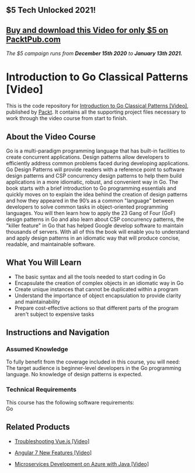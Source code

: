 ## $5 Tech Unlocked 2021!
[Buy and download this Video for only $5 on PacktPub.com](https://www.packtpub.com/product/introduction-to-go-classical-patterns-video/9781788398039)
-----
*The $5 campaign         runs from __December 15th 2020__ to __January 13th 2021.__*

# Introduction to Go Classical Patterns [Video]
This is the code repository for [Introduction to Go Classical Patterns [Video]](https://www.packtpub.com/application-development/introduction-go-classical-patterns-video?utm_source=github&utm_medium=repository&utm_campaign=9781788398039), published by [Packt](https://www.packtpub.com/?utm_source=github). It contains all the supporting project files necessary to work through the video course from start to finish.
## About the Video Course
Go is a multi-paradigm programming language that has built-in facilities to create concurrent applications. Design patterns allow developers to efficiently address common problems faced during developing applications. Go Design Patterns will provide readers with a reference point to software design patterns and CSP concurrency design patterns to help them build applications in a more idiomatic, robust, and convenient way in Go. The book starts with a brief introduction to Go programming essentials and quickly moves on to explain the idea behind the creation of design patterns and how they appeared in the 90’s as a common "language" between developers to solve common tasks in object-oriented programming languages. You will then learn how to apply the 23 Gang of Four (GoF) design patterns in Go and also learn about CSP concurrency patterns, the "killer feature" in Go that has helped Google develop software to maintain thousands of servers. With all of this the book will enable you to understand and apply design patterns in an idiomatic way that will produce concise, readable, and maintainable software.

<H2>What You Will Learn</H2>
<DIV class=book-info-will-learn-text>
<UL>
<LI>The basic syntax and all the tools needed to start coding in Go 
<LI>Encapsulate the creation of complex objects in an idiomatic way in Go 
<LI>Create unique instances that cannot be duplicated within a program 
<LI>Understand the importance of object encapsulation to provide clarity and maintainability 
<LI>Prepare cost-effective actions so that different parts of the program aren't subject to expensive tasks </LI></UL></DIV>

## Instructions and Navigation
### Assumed Knowledge
To fully benefit from the coverage included in this course, you will need:<br/>
The target audience is beginner-level developers in the Go programming language. No knowledge of design patterns is expected.
### Technical Requirements
This course has the following software requirements:<br/>
Go

## Related Products
* [Troubleshooting Vue.js [Video]](https://www.packtpub.com/application-development/troubleshooting-vuejs-video?utm_source=github&utm_medium=repository&utm_campaign=9781788993531)

* [Angular 7 New Features [Video]](https://www.packtpub.com/web-development/angular-7-new-features-video?utm_source=github&utm_medium=repository&utm_campaign=9781789619683)

* [Microservices Development on Azure with Java [Video]](https://www.packtpub.com/virtualization-and-cloud/microservices-development-azure-java-video?utm_source=github&utm_medium=repository&utm_campaign=9781789808858)

